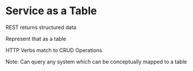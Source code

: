 # Service as a Table

REST returns structured data

Represent that as a table

HTTP Verbs match to CRUD Operations

Note:
Can query any system which can be conceptually mapped to a table
